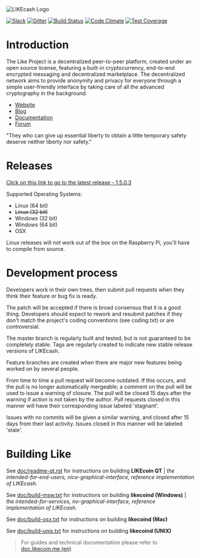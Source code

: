 ![LIKEcash Logo](https://i.imgur.com/ovemJA3.png)

[![Slack](https://slack.likecoin.me/badge.svg)](https://slack.likecoin.me/)
[![Gitter](https://badges.gitter.im/likeproject/like.svg)](https://gitter.im/likeproject/like?utm_source=badge&utm_medium=badge&utm_campaign=pr-badge&utm_content=body_badge) [![Build Status](https://travis-ci.org/likeproject/like.svg?branch=master)](https://travis-ci.org/likeproject/like) [![Code Climate](https://codeclimate.com/github/likeproject/like/badges/gpa.svg)](https://codeclimate.com/github/likeproject/like) [![Test Coverage](https://codeclimate.com/github/likeproject/like/badges/coverage.svg)](https://codeclimate.com/github/likeproject/like/coverage) 

Introduction
===========================

The Like Project  is a decentralized peer-to-peer platform, created under an open source license, featuring a built-in cryptocurrency, end-to-end encrypted messaging and decentralized marketplace. The decentralized network aims to provide anonymity and privacy for everyone through a simple user-friendly interface by taking care of all the advanced cryptography in the background. 

* [Website](https://likecoin.me/)
* [Blog](https://blog.likecoin.me/)
* [Documentation](https://doc.likecoin.me/)
* [Forum](https://talk.likecoin.me/)

"They who can give up essential liberty to obtain a little temporary safety deserve neither liberty nor safety." 

Releases
===========================
[Click on this link to go to the latest release - 1.5.0.3](https://github.com/likeproject/like/releases/latest)

Supported Operating Systems:
* Linux (64 bit)
* ~~Linux (32 bit)~~
* Windows (32 bit)
* Windows (64 bit)
* OSX 


Linux releases will not work out of the box on the Raspberry Pi, you'll have to compile from source.

Development process
===========================

Developers work in their own trees, then submit pull requests when
they think their feature or bug fix is ready.

The patch will be accepted if there is broad consensus that it is a
good thing.  Developers should expect to rework and resubmit patches
if they don't match the project's coding conventions (see coding.txt)
or are controversial.

The master branch is regularly built and tested, but is not guaranteed
to be completely stable. Tags are regularly created to indicate new
stable release versions of LIKEcash.

Feature branches are created when there are major new features being
worked on by several people.

From time to time a pull request will become outdated. If this occurs, and
the pull is no longer automatically mergeable; a comment on the pull will
be used to issue a warning of closure. The pull will be closed 15 days
after the warning if action is not taken by the author. Pull requests closed
in this manner will have their corresponding issue labeled 'stagnant'.

Issues with no commits will be given a similar warning, and closed after
15 days from their last activity. Issues closed in this manner will be 
labeled 'stale'.

Building Like
===========================

See [doc/readme-qt.rst](https://github.com/likeproject/like/blob/master/doc/readme-qt.rst) for instructions on building **LIKEcoin QT** | *the intended-for-end-users, nice-graphical-interface, reference implementation of LIKEcash.*

See [doc/build-msw.txt](https://github.com/likeproject/like/blob/master/doc/build-msw.txt) for instructions on building **likecoind (Windows)** | *the intended-for-services, no-graphical-interface, reference implementation of LIKEcash.*

See [doc/build-osx.txt](https://github.com/likeproject/like/blob/master/doc/build-osx.txt) for instructions on building **likecoind (Mac)**

See [doc/build-unix.txt](https://github.com/likeproject/like/blob/master/doc/build-unix.txt) for instructions on building **likecoind (UNIX)**


> For guides and technical documentation please refer to [doc.likecoin.me (en)](https://likecoin.me/en/documentation)

